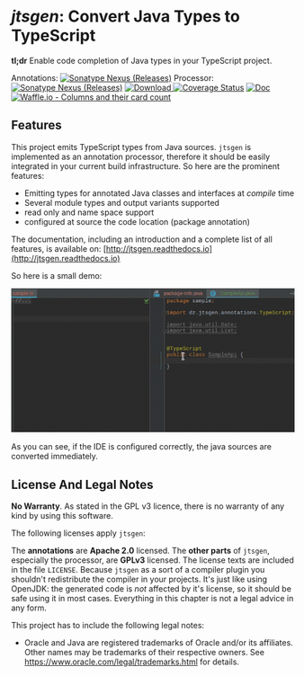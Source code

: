 # _jtsgen_: Convert Java Types to TypeScript

**tl;dr** Enable code completion of Java types in your TypeScript project.

Annotations: [![Sonatype Nexus (Releases)](https://img.shields.io/nexus/r/https/oss.sonatype.org/com.github.dzuvic/jtsgen-annotations.svg)](https://search.maven.org/#artifactdetails|com.github.dzuvic|jtsgen-annotations)
 Processor: [![Sonatype Nexus (Releases)](https://img.shields.io/nexus/r/https/oss.sonatype.org/com.github.dzuvic/jtsgen-processor.svg)](https://search.maven.org/#artifactdetails|com.github.dzuvic|jtsgen-processor)
 [ ![Download](https://travis-ci.org/dzuvic/jtsgen.svg?branch=master) ](https://travis-ci.org/dzuvic/jtsgen)
 [![Coverage Status](https://codecov.io/github/dzuvic/jtsgen/coverage.svg?branch=master)](https://codecov.io/github/dzuvic/jtsgen?branch=master)
 [ ![Doc](https://readthedocs.org/projects/jtsgen/badge/?version=latest )](http://jtsgen.readthedocs.io/en/latest/?badge=latest)
 [![Waffle.io - Columns and their card count](https://badge.waffle.io/dzuvic/jtsgen.svg?columns=InBox)](https://waffle.io/dzuvic/jtsgen)
  
## Features

This project emits TypeScript types from Java sources.
`jtsgen` is implemented as an annotation processor, therefore it should be
easily integrated in your current build infrastructure. So here are the
prominent features:

* Emitting types for annotated Java classes and interfaces at *compile* time
* Several  module types and output variants supported
* read only and name space support
* configured at source the code location (package annotation)

The documentation, including an introduction and a complete list of all features, is available on:
[http://jtsgen.readthedocs.io](http://jtsgen.readthedocs.io)


So here is a small demo:

![small demo](doc/source/images/front_demo_0.2.gif)

As you can see, if the IDE is configured correctly, the java sources are
converted immediately.


## License And Legal Notes

**No Warranty**. As stated in the GPL v3 licence, there is no warranty
of any kind by using this software.

The following licenses apply `jtsgen`:

The **annotations** are **Apache 2.0** licensed. The **other parts** of `jtsgen`,
especially the processor, are **GPLv3** licensed. The license texts are
included in the file `LICENSE`. Because `jtsgen` as a sort of a compiler
plugin you shouldn't redistribute the compiler in your projects. It's
just like using OpenJDK: the generated code is *not* affected by
it's license, so it should be safe using it in most cases. Everything in
this chapter is not a legal advice in any form.

This project has to include the following legal notes:

* Oracle and Java are registered trademarks of Oracle and/or its affiliates.
  Other names may be trademarks of their respective owners. See
  https://www.oracle.com/legal/trademarks.html for details.

